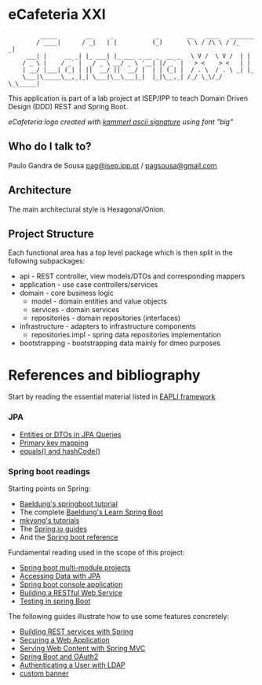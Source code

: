 # eCafeteria XXI

             _____        __     _            _        __   ____   _______ 
            / ____|      / _|   | |          (_)       \ \ / /\ \ / /_   _|
         ___| |     __ _| |_ ___| |_ ___ _ __ _  __ _   \ V /  \ V /  | |  
        / _ \ |    / _` |  _/ _ \ __/ _ \ '__| |/ _` |   > <    > <   | |  
        | __/ |___| (_| | ||  __/ ||  __/ |  | | (_| |  / . \  / . \ _| |_ 
        \___|\_____\__,_|_| \___|\__\___|_|  |_|\__,_| /_/ \_\/_/ \_\_____|

This application is part of a lab project at ISEP/IPP to teach Domain Driven Design (DDD) REST and Spring Boot. 

_eCafeteria logo created with [kammerl ascii signature](https://www.kammerl.de/ascii/AsciiSignature.php) using font "big"_

## Who do I talk to?

Paulo Gandra de Sousa [pag@isep.ipp.pt](emailto:pag@isep.ipp.pt) / [pagsousa@gmail.com](emailto:pagsousa@gmail.com)

## Architecture

The main architectural style is Hexagonal/Onion.

## Project Structure

Each functional area has a top level package which is then split in the following subpackages:

- api - REST controller, view models/DTOs and corresponding mappers
- application - use case controllers/services
- domain - core business logic
    - model - domain entities and value objects
    - services - domain services
    - repositories - domain repositories (interfaces)
- infrastructure - adapters to infrastructure components 
    - repositories.impl - spring data repositories implementation
- bootstrapping - bootstrapping data mainly for dmeo purposes

# References and bibliography

Start by reading the essential material listed in [EAPLI framework](https://bitbucket.org/pag_isep/eapli.framework/src/master/README.md)

### JPA

- [Entities or DTOs in JPA Queries](https://thoughts-on-java.org/entities-dtos-use-projection/)
- [Primary key mapping](https://thoughts-on-java.org/primary-key-mappings-jpa-hibernate/)
- [equals() and hashCode()](https://thoughts-on-java.org/ultimate-guide-to-implementing-equals-and-hashcode-with-hibernate/)

### Spring boot readings

Starting points on Spring:

- [Baeldung's springboot tutorial](https://www.baeldung.com/spring-boot-start)
- The complete [Baeldung's Learn Spring Boot](https://www.baeldung.com/spring-boot)
- [mkyong's tutorials](https://www.mkyong.com/tutorials/spring-boot-tutorials/)
- The [Spring.io guides](https://spring.io/guides)
- And the [Spring boot reference](https://docs.spring.io/spring-boot/docs/current/reference/html/)

Fundamental reading used in the scope of this project:

- [Spring boot multi-module projects](https://www.baeldung.com/spring-boot-multiple-modules)
- [Accessing Data with JPA](https://spring.io/guides/gs/accessing-data-jpa/)
- [Spring boot console application](https://www.baeldung.com/spring-boot-console-app)
- [Building a RESTful Web Service](https://spring.io/guides/gs/rest-service/)
- [Testing in spring Boot](https://www.baeldung.com/spring-boot-testing)

The following guides illustrate how to use some features concretely:

- [Building REST services with Spring](https://spring.io/guides/tutorials/bookmarks/)
- [Securing a Web Application](https://spring.io/guides/gs/securing-web/)
- [Serving Web Content with Spring MVC](https://spring.io/guides/gs/serving-web-content/)
- [Spring Boot and OAuth2](https://spring.io/guides/tutorials/spring-boot-oauth2/)
- [Authenticating a User with LDAP](https://spring.io/guides/gs/authenticating-ldap/)
- [custom banner](https://www.baeldung.com/spring-boot-custom-banners)


